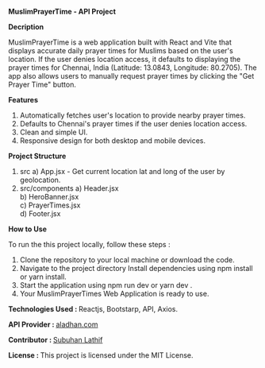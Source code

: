 <b>MuslimPrayerTime - API Project</b>

<b>Decription</b>

MuslimPrayerTime is a web application built with React and Vite that displays accurate daily prayer times for Muslims based on the user's location. If the user denies location access, it defaults to displaying the prayer times for Chennai, India (Latitude: 13.0843, Longitude: 80.2705). The app also allows users to manually request prayer times by clicking the "Get Prayer Time" button.

<b>Features</b>

1) Automatically fetches user's location to provide nearby prayer times.
2) Defaults to Chennai's prayer times if the user denies location access.
3) Clean and simple UI.
4) Responsive design for both desktop and mobile devices.

<b>Project Structure</b>
 
1) src
   a) App.jsx - Get current location lat and long of the user by geolocation. <br/>
2) src/components
   a) Header.jsx <br/>
   b) HeroBanner.jsx <br/>
   c) PrayerTimes.jsx <br/>
   d) Footer.jsx <br/>

<b>How to Use</b>

To run the this project locally, follow these steps :

1) Clone the repository to your local machine or download the code.
3) Navigate to the project directory Install dependencies using npm install or yarn install.
6) Start the application using npm run dev or yarn dev .
7) Your MuslimPrayerTimes Web Application is ready to use.

<b>Technologies Used : </b> Reactjs, Bootstarp, API, Axios.

<b>API Provider : </b>  <a href="https://aladhan.com/prayer-times-api" target="_blank">aladhan.com</a>

<b>Contributor : </b> <a href="https://subuhanbca.netlify.app/" target="_blank">Subuhan Lathif </a>

<b>License : </b> This project is licensed under the MIT License.

